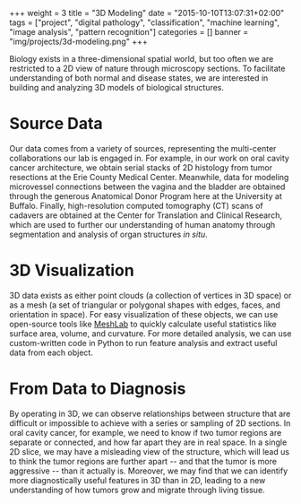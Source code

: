 +++
weight = 3
title = "3D Modeling"
date = "2015-10-10T13:07:31+02:00"
tags = ["project", "digital pathology", "classification", "machine learning", "image analysis", "pattern recognition"]
categories = []
banner = "img/projects/3d-modeling.png"
+++

Biology exists in a three-dimensional spatial world, but too often we are
restricted to a 2D view of nature through microscopy sections. To facilitate
understanding of both normal and disease states, we are interested in building
and analyzing 3D models of biological structures.

<!--more-->

# Source Data

Our data comes from a variety of sources, representing the multi-center
collaborations our lab is engaged in. For example, in our work on oral cavity
cancer architecture, we obtain serial stacks of 2D histology from tumor
resections at the Erie County Medical Center. Meanwhile, data for modeling
microvessel connections between the vagina and the bladder are obtained through
the generous Anatomical Donor Program here at the University at Buffalo.
Finally, high-resolution computed tomography (CT) scans of cadavers are obtained
at the Center for Translation and Clinical Research, which are used to further
our understanding of human anatomy through segmentation and analysis of organ
structures _in situ_.

# 3D Visualization

3D data exists as either point clouds (a collection of vertices in 3D space) or
as a mesh (a set of triangular or polygonal shapes with edges, faces, and
orientation in space). For easy visualization of these objects, we can use
open-source tools like [MeshLab](http://www.meshlab.net/) to quickly calculate
useful statistics like surface area, volume, and curvature. For more detailed
analysis, we can use custom-written code in Python to run feature analysis and
extract useful data from each object.

# From Data to Diagnosis

By operating in 3D, we can observe relationships between structure that are
difficult or impossible to achieve with a series or sampling of 2D sections. In
oral cavity cancer, for example, we need to know if two tumor regions are
separate or connected, and how far apart they are in real space. In a single 2D
slice, we may have a misleading view of the structure, which will lead us to
think the tumor regions are further apart -- and that the tumor is more
aggressive -- than it actually is. Moreover, we may find that we can identify
more diagnostically useful features in 3D than in 2D, leading to a new
understanding of how tumors grow and migrate through living tissue.
